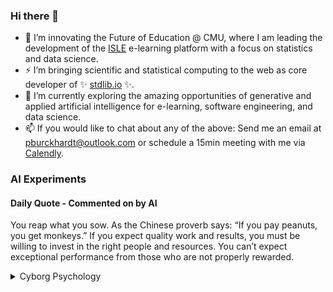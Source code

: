 ### Hi there 👋

-   📖 I’m innovating the Future of Education @ CMU, where I am leading the development of the [ISLE](https://stat.cmu.edu/isle) e-learning platform with a focus on statistics and data science.
-   ⚡ I’m bringing scientific and statistical computing to the web as core developer of ✨ [stdlib.io](https://stdlib.io) ✨.
-   🔭 I’m currently exploring the amazing opportunities of generative and applied artificial intelligence for e-learning, software engineering, and data science.
-   📫 If you would like to chat about any of the above: Send me an email at [pburckhardt@outlook.com](mailto:pburckhardt@outlook.com) or schedule a 15min meeting with me via [Calendly](https://calendly.com/philipp-burckhardt/15-minute-meeting).

### AI Experiments

#### Daily Quote - Commented on by AI

<!-- <quote> -->

You reap what you sow. As the Chinese proverb says: “If you pay peanuts, you get monkeys.” If you expect quality work and results, you must be willing to invest in the right people and resources. You can’t expect exceptional performance from those who are not properly rewarded.

<!-- </quote> -->

<details>
  <summary>Cyborg Psychology</summary>
    
  https://user-images.githubusercontent.com/1913638/233655652-3dd1797c-8cf3-4099-9014-e8fa22ea01eb.mp4
  
  #### ⚡[Take the test!](http://cyborg-psychology.com/) 🚀
  </details>
